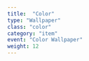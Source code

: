 ```yaml
---
title:  "Color"
type: "Wallpaper"
class: "color"
category: "item"
event: "Color Wallpaper"
weight: 12
---
```

